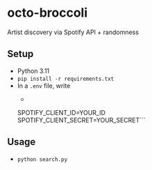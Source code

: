 # octo-broccoli
Artist discovery via Spotify API + randomness

## Setup
- Python 3.11
- `pip install -r requirements.txt`
- In a `.env` file, write
  - ```
  SPOTIFY_CLIENT_ID=YOUR_ID
    SPOTIFY_CLIENT_SECRET=YOUR_SECRET```

## Usage
- `python search.py`
